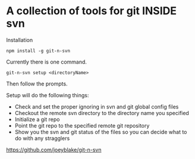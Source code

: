 A collection of tools for git INSIDE svn
========================================

Installation

```npm install -g git-n-svn```

Currently there is one command.

```git-n-svn setup <directoryName>```

Then follow the prompts.

Setup will do the following things:
* Check and set the proper ignoring in svn and git global config files
* Checkout the remote svn directory to the directory name you specified
* Initialize a git repo
* Point the git repo to the specified remote git repository
* Show you the svn and git status of the files so you can decide what to do with any stragglers

https://github.com/joeyblake/git-n-svn
